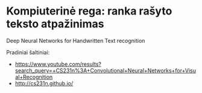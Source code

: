 # Kompiuterinė rega: ranka rašyto teksto atpažinimas
Deep Neural Networks for Handwritten Text recognition

Pradiniai šaltiniai:

*  https://www.youtube.com/results?search_query=+CS231n%3A+Convolutional+Neural+Networks+for+Visual+Recognition
*  http://cs231n.github.io/ 

